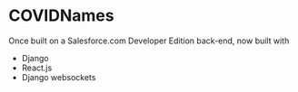 # COVIDNames

Once built on a Salesforce.com Developer Edition back-end, now built with
* Django
* React.js
* Django websockets

